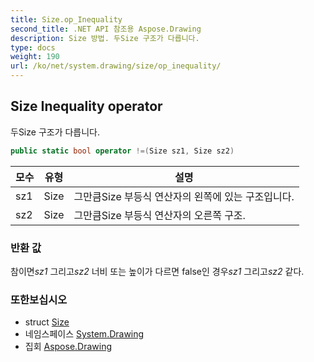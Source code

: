```yaml
---
title: Size.op_Inequality
second_title: .NET API 참조용 Aspose.Drawing
description: Size 방법. 두Size 구조가 다릅니다.
type: docs
weight: 190
url: /ko/net/system.drawing/size/op_inequality/
---
```

## Size Inequality operator

두Size 구조가 다릅니다.

```csharp
public static bool operator !=(Size sz1, Size sz2)
```

| 모수 | 유형 | 설명 |
| --- | --- | --- |
| sz1 | Size | 그만큼Size 부등식 연산자의 왼쪽에 있는 구조입니다. |
| sz2 | Size | 그만큼Size 부등식 연산자의 오른쪽 구조. |

### 반환 값

참이면*sz1* 그리고*sz2* 너비 또는 높이가 다르면 false인 경우*sz1* 그리고*sz2* 같다.

### 또한보십시오

* struct [Size](../)
* 네임스페이스 [System.Drawing](../../size/)
* 집회 [Aspose.Drawing](../../../)


